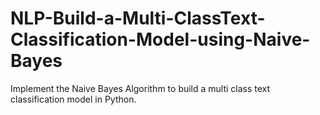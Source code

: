 # NLP-Build-a-Multi-ClassText-Classification-Model-using-Naive-Bayes
Implement the Naive Bayes Algorithm to build a multi class text classification model in Python.
